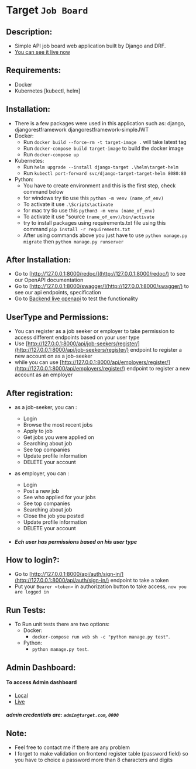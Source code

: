 # Target ` Job Board `


## Description:
* Simple API job board web application built by Django and DRF.
* [You can see it live now](https://target-job-board-app.netlify.app/)


## Requirements:
* Docker
* Kubernetes [kubectl, helm]


## Installation:
* There is a few packages were used in this application such as: django, djangorestframework djangorestframework-simpleJWT
* Docker:
    * Run `docker build --force-rm -t target-image .` will take latest tag
    * Run `docker-compose build target-image` to build the docker image
    * Run `docker-compose up`
* Kubernetes:
    * Run `helm upgrade --install django-target .\helm\target-helm`  
    * Run `kubectl port-forward svc/django-target-target-helm 8080:80`
* Python:
    * You have to create environment and this is the first step, check command below
    * for windows try tio use this `python -m venv (name_of_env)`
    * To activate it use `.\Scripts\activate`
    * for mac try tio use this `python3 -m venv (name_of_env)`
    * To activate it use "source `(name_of_env)/bin/activate`
    * try to install packages using requirements.txt file using this command ` pip install -r requirements.txt `
    * After using commands above you just have to use `python manage.py migrate` then `python manage.py runserver`


## After Installation:
* Go to [http://127.0.0.1:8000/redoc/](http://127.0.0.1:8000/redoc/) to see our OpenAPI documentation
* Go to [http://127.0.0.1:8000/swagger/](http://127.0.0.1:8000/swagger/) to see our api endpoints, specification
* Go to [Backend live openapi](https://target-job-board-app.herokuapp.com/swagger/) to test the functionality
## UserType and Permissions:
* You can register as a job seeker or employer to take permission to access different endpoints based on your user type
* Use [http://127.0.0.1:8000/api/job-seekers/register/](http://127.0.0.1:8000/api/job-seekers/register/) endpoint to register a new account on as a job-seeker
* while you can use [http://127.0.0.1:8000/api/employers/register/](http://127.0.0.1:8000/api/employers/register/) endpoint to register a new account as an employer


## After registration:
* as a job-seeker, you can :
    - Login
    - Browse the most recent jobs
    - Apply to job
    - Get jobs you were applied on 
    - Searching about job
    - See top companies
    - Update profile information
    - DELETE your account

* as employer, you can :
    - Login
    - Post a new job
    - See who applied for your jobs
    - See top companies
    - Searching about job
    - Close the job you posted
    - Update profile information
    - DELETE your account

* #####  Ech user has permissions based on his user type


## How to login?:
- Go to [http://127.0.0.1:8000/api/auth/sign-in/](http://127.0.0.1:8000/api/auth/sign-in/) endpoint to take a token
- Put your `Bearer <token>` in authorization button to take access, `now you are logged in`


## Run Tests:
- To Run unit tests there are two options:
    - Docker:
        - `docker-compose run web sh -c "python manage.py test"`.
    - Python:
        - `python manage.py test`.


## Admin Dashboard:
#### To access Admin dashboard 
- [Local](http://127.0.0.1:8000/admin/) 
- [Live](http://target-job-board-app.herokuapp.com/admin/)
    
##### admin credentials are: `admin@target.com`, `0000`

## Note:
- Feel free to contact me if there are any problem
- I forget to make validation on frontend register table (password field) so you have to choice a password more than 8 characters and digits 
